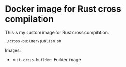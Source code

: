 # Docker image for Rust cross compilation

This is my custom image for Rust cross compilation.

```
./cross-builder/publish.sh
```

Images:
- `rust-cross-builder`: Builder image
